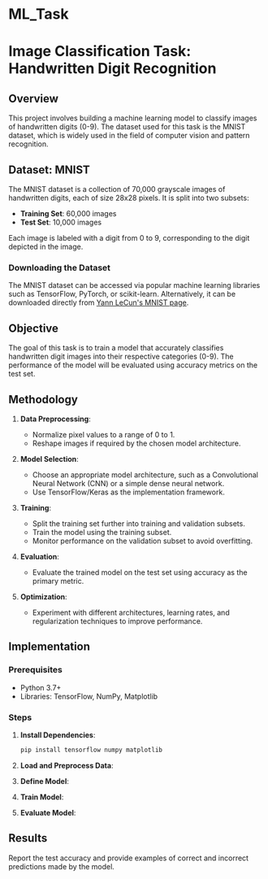 # ML_Task

# Image Classification Task: Handwritten Digit Recognition

## Overview
This project involves building a machine learning model to classify images of handwritten digits (0-9). The dataset used for this task is the MNIST dataset, which is widely used in the field of computer vision and pattern recognition.

## Dataset: MNIST
The MNIST dataset is a collection of 70,000 grayscale images of handwritten digits, each of size 28x28 pixels. It is split into two subsets:
- **Training Set**: 60,000 images
- **Test Set**: 10,000 images

Each image is labeled with a digit from 0 to 9, corresponding to the digit depicted in the image.

### Downloading the Dataset
The MNIST dataset can be accessed via popular machine learning libraries such as TensorFlow, PyTorch, or scikit-learn. Alternatively, it can be downloaded directly from [Yann LeCun's MNIST page](http://yann.lecun.com/exdb/mnist/).

## Objective
The goal of this task is to train a model that accurately classifies handwritten digit images into their respective categories (0-9). The performance of the model will be evaluated using accuracy metrics on the test set.

## Methodology
1. **Data Preprocessing**:
   - Normalize pixel values to a range of 0 to 1.
   - Reshape images if required by the chosen model architecture.

2. **Model Selection**:
   - Choose an appropriate model architecture, such as a Convolutional Neural Network (CNN) or a simple dense neural network.
   - Use TensorFlow/Keras as the implementation framework.

3. **Training**:
   - Split the training set further into training and validation subsets.
   - Train the model using the training subset.
   - Monitor performance on the validation subset to avoid overfitting.

4. **Evaluation**:
   - Evaluate the trained model on the test set using accuracy as the primary metric.

5. **Optimization**:
   - Experiment with different architectures, learning rates, and regularization techniques to improve performance.

## Implementation
### Prerequisites
- Python 3.7+
- Libraries: TensorFlow, NumPy, Matplotlib

### Steps
1. **Install Dependencies**:
   ```bash
   pip install tensorflow numpy matplotlib
   ```

2. **Load and Preprocess Data**:

3. **Define Model**:

4. **Train Model**:

5. **Evaluate Model**:


## Results
Report the test accuracy and provide examples of correct and incorrect predictions made by the model.


